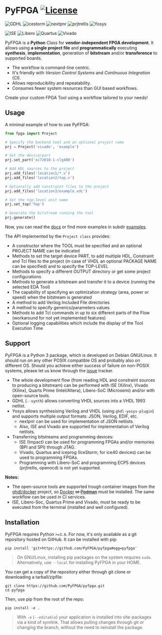 # PyFPGA [![License](https://img.shields.io/badge/License-GPL--3.0-darkgreen?style=flat-square)](LICENSE)

![GDHL](https://img.shields.io/badge/GHDL-last-brightgreen.svg?style=flat-square)
![icestorm](https://img.shields.io/badge/icestorm-last-brightgreen.svg?style=flat-square)
![nextpnr](https://img.shields.io/badge/nextpnr-last-brightgreen.svg?style=flat-square)
![prjtrellis](https://img.shields.io/badge/prjtrellis-last-brightgreen.svg?style=flat-square)
![Yosys](https://img.shields.io/badge/Yosys-last-brightgreen.svg?style=flat-square)

![ISE](https://img.shields.io/badge/ISE-14.7-blue.svg?style=flat-square)
![Libero](https://img.shields.io/badge/Libero--Soc-12.2-blue.svg?style=flat-square)
![Quartus](https://img.shields.io/badge/Quartus--Prime-19.1-blue.svg?style=flat-square)
![Vivado](https://img.shields.io/badge/Vivado-2019.2-blue.svg?style=flat-square)

PyFPGA is a **Python** Class for **vendor-independent FPGA development**.
It allows using **a single project file** and **programmatically** executing
**synthesis**, **implementation**, generation of **bitstream** and/or
**transference** to supported boards.

- The workflow is command-line centric.
- It's friendly with *Version Control Systems* and *Continuous Integration* (CI).
- Allows reproducibility and repeatability.
- Consumes fewer system resources than GUI based workflows.

Create your custom FPGA Tool using a workflow tailored to your needs!

## Usage

A minimal example of how to use PyFPGA:

```py
from fpga import Project

# Specify the backend tool and an optional project name
prj = Project('vivado', 'example')

# Set the device/part
prj.set_part('xc7z010-1-clg400')

# Add HDL sources to the project
prj.add_files('location1/*.v')
prj.add_files('location2/top.v')

# Optionally add constraint files to the project
prj.add_files('location3/example.xdc')

# Set the top-level unit name
prj.set_top('Top')

# Generate the bitstream running the tool
prj.generate()
```

Now, you can read the [docs](https://pyfpga.github.io/pyfpga/) or find
more examples in subdir [examples](examples).

The API implemented by the `Project class` provides:

- A constructor where the TOOL must be specified and an optional PROJECT NAME can be indicated
- Methods to set the target device PART, to add multiple HDL, Constraint and Tcl files to the
 project (in case of VHDL an optional PACKAGE NAME can be specified) and to specify the TOP-LEVEL
- Methods to specify a different OUTPUT directory or get some project configurations
- Methods to generate a bitstream and transfer it to a device (running the selected EDA Tool)
- The capability of specifying an optimization strategy (area, power or speed) when the bitstream
 is generated
- A method to add Verilog Included File directories
- A method to specify generics/parameters values
- Methods to add Tcl commands in up to six different parts of the Flow (workaround for not yet
 implemented features)
- Optional logging capabilities which include the display of the Tool Execution Time

## Support

PyFPGA is a Python 3 package, which is developed on Debian GNU/Linux.
It should run on any other POSIX compatible OS and probably also on different OS.
Should you achieve either success of failure on non-POSIX systems, please let us know through the
[issue](https://github.com/PyFPGA/pyfpga/issues) tracker.

- The whole development flow (from reading HDL and constraint sources to producing a bitstream)
 can be performed with ISE (Xilinx), Vivado (Xilinx), Quarts Prime (Intel/Altera), Libero-SoC
 (Microsemi) and/or with open-source tools.
- GDHL (`--synth`) allows converting VHDL sources into a VHDL 1993 netlist.
- Yosys allows synthesising Verilog and VHDL (using `ghdl-yosys-plugin`) and supports multiple
 output formats: JSON, Verilog, EDIF, etc.
  - nextpnr can be used for implementation of JSON netlists.
  - Also, ISE and Vivado are supported for implementation of Verilog netlists.
- Transferring bitstreams and programming devices:
  - ISE (Impact) can be used for programming FPGAs and/or memories (BPI and SPI) through JTAG.
  - Vivado, Quartus and iceprog (IceStorm, for ice40 devices) can be used to programming FPGAs.
  - Programming with Libero-SoC and programming ECP5 devices (prjtrellis, openocd) is not yet
   supported.

**Notes:**

- The open-source tools are supported trough container images from the
[ghdl/docker](https://github.com/ghdl/docker) project, so
[Docker](https://www.docker.com/) ~~or [Podman](https://podman.io/)~~ must be
installed. The same workflow can be used in CI services.
- ISE, Libero-Soc, Quartus Prime and Vivado, must be ready to be executed from
the terminal (installed and well configured).

## Installation

PyFPGA requires Python `>=3.6`. For now, it's only available as a git repository
hosted on GitHub. It can be installed with pip:

```
pip install 'git+https://github.com/PyFPGA/pyfpga#egg=pyfpga'
```

> On GNU/Linux, installing pip packages on the system requires `sudo`.
> Alternatively, use `--local` for installing PyFPGA in your HOME.

You can get a copy of the repository either through git clone or downloading a
tarball/zipfile:

```
git clone https://github.com/PyFPGA/pyfpga.git
cd pyfpga
```

Then, use pip from the root of the repo:

```
pip install -e .
```

> With `-e` (`--editable`) your application is installed into site-packages via
> a kind of symlink. That allows pulling changes through git or changing the
> branch, without the need to reinstall the package.
